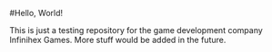 #Hello, World!

This is just a testing repository for the game development company Infinihex Games. More stuff would be added in the future.
